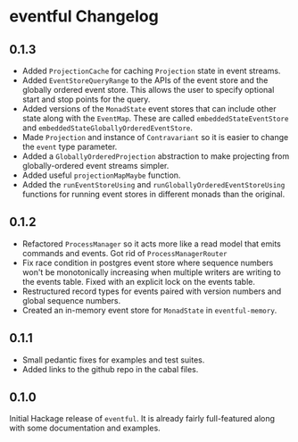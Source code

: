 # eventful Changelog

## 0.1.3

* Added `ProjectionCache` for caching `Projection` state in event streams.
* Added `EventStoreQueryRange` to the APIs of the event store and the globally
  ordered event store. This allows the user to specify optional start and stop
  points for the query.
* Added versions of the `MonadState` event stores that can include other state
  along with the `EventMap`. These are called `embeddedStateEventStore` and
  `embeddedStateGloballyOrderedEventStore`.
* Made `Projection` and instance of `Contravariant` so it is easier to change
  the `event` type parameter.
* Added a `GloballyOrderedProjection` abstraction to make projecting from
  globally-ordered event streams simpler.
* Added useful `projectionMapMaybe` function.
* Added the `runEventStoreUsing` and `runGloballyOrderedEventStoreUsing`
  functions for running event stores in different monads than the original.

## 0.1.2

* Refactored `ProcessManager` so it acts more like a read model that emits
  commands and events. Got rid of `ProcessManagerRouter`
* Fix race condition in postgres event store where sequence numbers won't be
  monotonically increasing when multiple writers are writing to the events
  table. Fixed with an explicit lock on the events table.
* Restructured record types for events paired with version numbers and global
  sequence numbers.
* Created an in-memory event store for `MonadState` in `eventful-memory`.

## 0.1.1

* Small pedantic fixes for examples and test suites.
* Added links to the github repo in the cabal files.

## 0.1.0

Initial Hackage release of `eventful`. It is already fairly full-featured along
with some documentation and examples.
